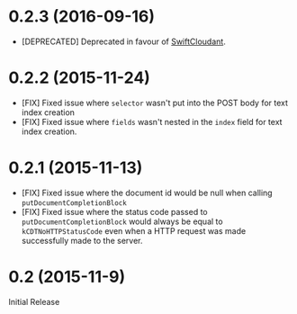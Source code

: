 # 0.2.3 (2016-09-16)

- [DEPRECATED] Deprecated in favour of [SwiftCloudant](https://github.com/cloudant/swift-cloudant).

# 0.2.2 (2015-11-24)

- [FIX] Fixed issue where `selector` wasn't put into the POST body for text index
  creation
- [FIX] Fixed issue where `fields` wasn't nested in the `index` field for text
   index creation.

# 0.2.1 (2015-11-13)

- [FIX] Fixed issue where the document id would be null
  when calling `putDocumentCompletionBlock`
- [FIX] Fixed issue where the status code passed to `putDocumentCompletionBlock`
  would always be equal to `kCDTNoHTTPStatusCode` even when a HTTP request was
  made successfully made to the server.

# 0.2 (2015-11-9)

Initial Release
